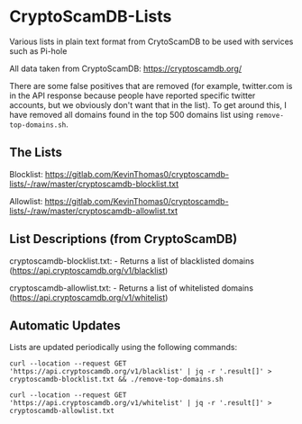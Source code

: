 # CryptoScamDB-Lists

Various lists in plain text format from CrytoScamDB to be used with services such as Pi-hole

All data taken from CryptoScamDB: https://cryptoscamdb.org/

There are some false positives that are removed (for example, twitter.com
is in the API response because people have reported specific twitter accounts, but we
obviously don't want that in the list). To get around this, I have removed all domains
found in the top 500 domains list using `remove-top-domains.sh`.

## The Lists

Blocklist: https://gitlab.com/KevinThomas0/cryptoscamdb-lists/-/raw/master/cryptoscamdb-blocklist.txt

Allowlist: https://gitlab.com/KevinThomas0/cryptoscamdb-lists/-/raw/master/cryptoscamdb-allowlist.txt

## List Descriptions (from CryptoScamDB)

cryptoscamdb-blocklist.txt: - Returns a list of blacklisted domains (https://api.cryptoscamdb.org/v1/blacklist)

cryptoscamdb-allowlist.txt: - Returns a list of whitelisted domains (https://api.cryptoscamdb.org/v1/whitelist)

## Automatic Updates

Lists are updated periodically using the following commands:

`curl --location --request GET 'https://api.cryptoscamdb.org/v1/blacklist' | jq -r '.result[]' > cryptoscamdb-blocklist.txt && ./remove-top-domains.sh`

`curl --location --request GET 'https://api.cryptoscamdb.org/v1/whitelist' | jq -r '.result[]' > cryptoscamdb-allowlist.txt`

